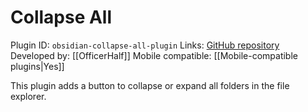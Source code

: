# Collapse All

Plugin ID: `obsidian-collapse-all-plugin`
Links: [GitHub repository](https://github.com/OfficerHalf/obsidian-collapse-all)
Developed by: [[OfficerHalf]]
Mobile compatible: [[Mobile-compatible plugins|Yes]]

This plugin adds a button to collapse or expand all folders in the file explorer.
